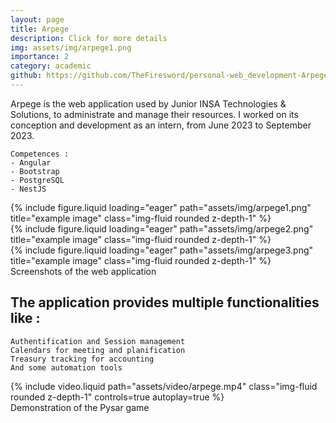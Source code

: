 ```yaml
---
layout: page
title: Arpege
description: Click for more details
img: assets/img/arpege1.png
importance: 2
category: academic
github: https://github.com/TheFiresword/personal-web_development-Arpege
---
```


Arpege is the web application used by Junior INSA Technologies & Solutions, to administrate and manage their resources. I worked on its conception and development as an intern, from June 2023 to September 2023.
    
    Competences :
    - Angular
    - Bootstrap
    - PostgreSQL
    - NestJS
    

<div class="row">
    <div class="col-6 mt-3 mt-md-0">
        {% include figure.liquid loading="eager" path="assets/img/arpege1.png" title="example image" class="img-fluid rounded z-depth-1" %}
    </div>
    <div class="col-6 mt-3 mt-md-0">
        {% include figure.liquid loading="eager" path="assets/img/arpege2.png" title="example image" class="img-fluid rounded z-depth-1" %}
    </div>
    <div class="col-6 mt-3 mt-md-0">
        {% include figure.liquid loading="eager" path="assets/img/arpege3.png" title="example image" class="img-fluid rounded z-depth-1" %}
    </div>
</div>
<div class="caption">
    Screenshots of the web application
</div>


The application provides multiple functionalities like :
---
    Authentification and Session management
    Calendars for meeting and planification
    Treasury tracking for accounting
    And some automation tools


<div class="row">
    <div class="col mt-3 mt-md-0">
        {% include video.liquid path="assets/video/arpege.mp4" class="img-fluid rounded z-depth-1" controls=true autoplay=true %}
    </div>
</div>
<div class="caption">
    Demonstration of the Pysar game
</div>

